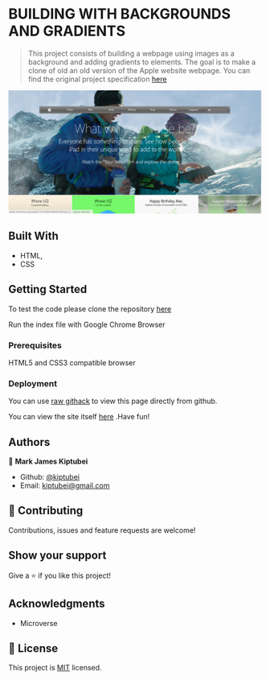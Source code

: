 # BUILDING WITH BACKGROUNDS AND GRADIENTS

> This project consists of building a webpage using images as a background and adding gradients to elements. The goal is to make a clone of old an old version of the Apple website webpage. You can find the original project specification [here](https://www.theodinproject.com/courses/html5-and-css3/lessons/building-with-backgrounds-and-gradients)

![screenshot](./images/app_screenshot.png)

## Built With

- HTML,
- CSS

## Getting Started

To test the code please clone the repository [here](https://github.com/kiptubei/Apple_Background)

Run the index file with Google Chrome Browser

### Prerequisites

HTML5 and CSS3 compatible browser

### Deployment

You can use [raw githack](https://raw.githack.com/) to view this page directly from github.

You can view the site itself [here]() .Have fun!

## Authors

👤 **Mark James Kiptubei**

- Github: [@kiptubei](https://github.com/kiptubei)
- Email: [kiptubei@gmail.com](kiptubei@gmail.com)

## 🤝 Contributing

Contributions, issues and feature requests are welcome!

## Show your support

Give a ⭐️ if you like this project!

## Acknowledgments

- Microverse

## 📝 License

This project is [MIT](lic.url) licensed.
